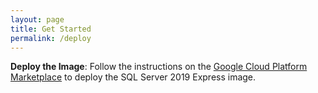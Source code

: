```yaml
---
layout: page
title: Get Started
permalink: /deploy
---
```


**Deploy the Image**: Follow the instructions on the [Google Cloud Platform Marketplace](https://console.cloud.google.com/marketplace/product/gclouds-public/sql-server-2019-express-on-windows-server-2019-datacenter.endpoints.gclouds-public.cloud.goog) to deploy the SQL Server 2019 Express image.